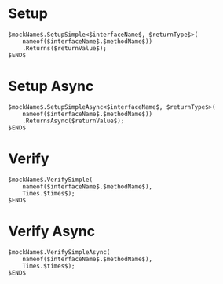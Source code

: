# Setup

```
$mockName$.SetupSimple<$interfaceName$, $returnType$>(
    nameof($interfaceName$.$methodName$))
    .Returns($returnValue$);
$END$
```

# Setup Async

```
$mockName$.SetupSimpleAsync<$interfaceName$, $returnType$>(
    nameof($interfaceName$.$methodName$))
    .ReturnsAsync($returnValue$);
$END$
```

# Verify

```
$mockName$.VerifySimple(
    nameof($interfaceName$.$methodName$),
    Times.$times$);
$END$
```

# Verify Async

```
$mockName$.VerifySimpleAsync(
    nameof($interfaceName$.$methodName$),
    Times.$times$);
$END$
```